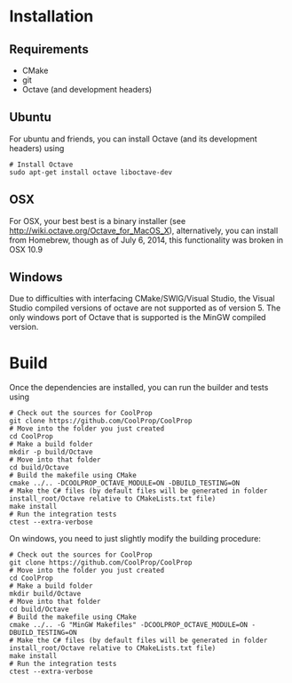 Installation
============

Requirements
------------
* CMake
* git
* Octave (and development headers)

Ubuntu
------

For ubuntu and friends, you can install Octave (and its development headers) using
```
# Install Octave
sudo apt-get install octave liboctave-dev
```

OSX
---
For OSX, your best best is a binary installer (see http://wiki.octave.org/Octave_for_MacOS_X), alternatively, you can install from Homebrew, though as of July 6, 2014, this functionality was broken in OSX 10.9

Windows
-------
Due to difficulties with interfacing CMake/SWIG/Visual Studio, the Visual Studio compiled versions of octave are not supported as of version 5.  The only windows port of Octave that is supported is the MinGW compiled version.

Build
=====

Once the dependencies are installed, you can run the builder and tests using
```
# Check out the sources for CoolProp
git clone https://github.com/CoolProp/CoolProp
# Move into the folder you just created
cd CoolProp
# Make a build folder
mkdir -p build/Octave
# Move into that folder
cd build/Octave
# Build the makefile using CMake
cmake ../.. -DCOOLPROP_OCTAVE_MODULE=ON -DBUILD_TESTING=ON
# Make the C# files (by default files will be generated in folder install_root/Octave relative to CMakeLists.txt file)
make install
# Run the integration tests
ctest --extra-verbose
```

On windows, you need to just slightly modify the building procedure:

```
# Check out the sources for CoolProp
git clone https://github.com/CoolProp/CoolProp
# Move into the folder you just created
cd CoolProp
# Make a build folder
mkdir build/Octave
# Move into that folder
cd build/Octave
# Build the makefile using CMake
cmake ../.. -G "MinGW Makefiles" -DCOOLPROP_OCTAVE_MODULE=ON -DBUILD_TESTING=ON
# Make the C# files (by default files will be generated in folder install_root/Octave relative to CMakeLists.txt file)
make install
# Run the integration tests
ctest --extra-verbose
```
